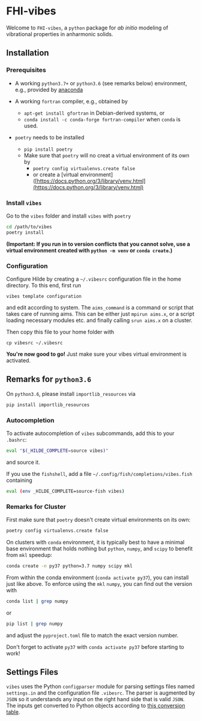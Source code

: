 FHI-vibes
===

Welcome to `FHI-vibes`, a `python` package for _ab initio_ modeling of vibrational properties in anharmonic solids.

## Installation

### Prerequisites

- A working `python3.7+` or `python3.6` (see remarks below) environment, e.g., provided by [anaconda](https://docs.conda.io/en/latest/miniconda.html)

- A working `fortran` compiler, e.g., obtained by
  
  - `apt-get install gfortran` in Debian-derived systems, or
  - `conda install -c conda-forge fortran-compiler` when `conda` is used.

- `poetry` needs to be installed
  
  - `pip install poetry`
  - Make sure that `poetry` will no creat a virtual environment of its own by
    - `poetry config virtualenvs.create false`
    - or create a [virtual environment]([https://docs.python.org/3/library/venv.html](https://docs.python.org/3/library/venv.html)

### Install `vibes`

Go to the `vibes` folder and install `vibes` with `poetry`

```bash
cd /path/to/vibes
poetry install
```

**(Important: If you run in to version conflicts that you cannot solve, use a virtual environment created with `python -m venv` or `conda create`.)**

### Configuration

Configure Hilde by creating a `~/.vibesrc` configuration file in the home directory. To this end, first run

```
vibes template configuration
```

and edit according to system. The `aims_command` is a command or script that takes care of running aims. This can be either just `mpirun aims.x`, or a script loading necessary modules etc. and finally calling `srun aims.x` on a cluster.

Then copy this file to your home folder with 

```
cp vibesrc ~/.vibesrc
```

**You're now good to go!** Just make sure your vibes virtual environment is activated.

## Remarks for `python3.6`

On `python3.6`, please install `importlib_resources` via 

```bash
pip install importlib_resources
```

### Autocompletion

To activate autocompletion of `vibes` subcommands, add this to your `.bashrc`:

```bash
eval "$(_HILDE_COMPLETE=source vibes)"
```

and source it.

If you use the `fishshell`, add a file `~/.config/fish/completions/vibes.fish` containing

```bash
eval (env _HILDE_COMPLETE=source-fish vibes)
```

### Remarks for Cluster

First make sure that `poetry` doesn't create virtual environments on its own:

```bash
poetry config virtualenvs.create false 
```

On clusters with `conda` environment, it is typically best to have a minimal base
environment that holds nothing but `python`, `numpy`, and `scipy` to benefit from `mkl`
speedup:

```bash
conda create -n py37 python=3.7 numpy scipy mkl
```

From within the conda environment (`conda activate py37`), you can install just like above. To enforce using the `mkl` `numpy`, you can find out the version with

```bash
conda list | grep numpy
```

 or

```bash
pip list | grep numpy
```

and adjust the `pyproject.toml` file to match the exact version number.

Don't forget to activate `py37` with `conda activate py37` before starting to work!

## Settings Files

`vibes` uses the Python `configparser` module for parsing settings files named
`settings.in` and the configuration file `.vibesrc`. The
parser is augmented by `JSON` so it understands any input on the right hand side that is
valid `JSON`. The inputs get converted to Python objects according to [this conversion
table](https://realpython.com/python-json/#serializing-json).